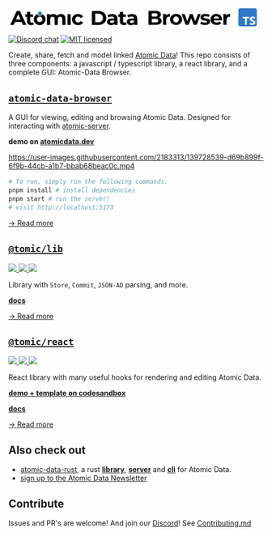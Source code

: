 ![Atomic Data Browser](./logo.svg)

[![Discord chat][discord-badge]][discord-url]
[![MIT licensed](https://img.shields.io/badge/license-MIT-blue.svg)](./LICENSE)

Create, share, fetch and model linked [Atomic Data](https://atomicdata.dev)!
This repo consists of three components: a javascript / typescript library, a react library, and a complete GUI: Atomic-Data Browser.

## [`atomic-data-browser`](data-browser/README.md)

A GUI for viewing, editing and browsing Atomic Data.
Designed for interacting with [atomic-server](https://github.com/atomicdata-dev/atomic-data-rust/).

**demo on [atomicdata.dev](https://atomicdata.dev)**

https://user-images.githubusercontent.com/2183313/139728539-d69b899f-6f9b-44cb-a1b7-bbab68beac0c.mp4

```sh
# To run, simply run the following commands:
pnpm install # install dependencies
pnpm start # run the server!
# visit http://localhost:5173
```

[→ Read more](data-browser/README.md)

## [`@tomic/lib`](lib/README.md)

<a href="https://www.npmjs.com/package\/@tomic/lib" target="_blank">
  <img src="https://img.shields.io/npm/v/@tomic/lib?color=cc3534" />
</a>
<a href="https://www.npmjs.com/package/@tomic/lib" target="_blank">
  <img src="https://img.shields.io/npm/dm/@tomic/lib?color=%2344cc10" />
</a>
<a href="https://bundlephobia.com/result?p=@tomic/lib" target="_blank">
  <img src="https://img.shields.io/bundlephobia/min/@tomic/lib">
</a>

Library with `Store`, `Commit`, `JSON-AD` parsing, and more.

[**docs**](https://atomic-lib.netlify.app/modules/_tomic_lib)

[→ Read more](lib/README.md)

## [`@tomic/react`](react/README.md)

<a href="https://www.npmjs.com/package/@tomic/react" target="_blank">
  <img src="https://img.shields.io/npm/v/@tomic/react?color=cc3534" />
</a>
<a href="https://www.npmjs.com/package/@tomic/react" target="_blank">
  <img src="https://img.shields.io/npm/dm/@tomic/react?color=%2344cc10" />
</a>
<a href="https://bundlephobia.com/result?p=@tomic/react" target="_blank">
  <img src="https://img.shields.io/bundlephobia/min/@tomic/react">
</a>


React library with many useful hooks for rendering and editing Atomic Data.

[**demo + template on codesandbox**](https://codesandbox.io/s/atomic-data-react-template-4y9qu?file=/src/MyResource.tsx:0-1223)

[**docs**](https://atomic-lib.netlify.app/modules/_tomic_react)

[→ Read more](react/README.md)

## Also check out

- [atomic-data-rust](https://github.com/atomicdata-dev/atomic-data-rs), a rust [**library**](https://crates.io/crates/atomic-lib), [**server**](https://crates.io/crates/atomic-server) and [**cli**](https://crates.io/crates/atomic-cli) for Atomic Data.
- [sign up to the Atomic Data Newsletter](http://eepurl.com/hHcRA1)

## Contribute

Issues and PR's are welcome!
And join our [Discord][discord-url]!
See [Contributing.md](CONTRIBUTING.md)

[discord-badge]: https://img.shields.io/discord/723588174747533393.svg?logo=discord
[discord-url]: https://discord.gg/a72Rv2P
